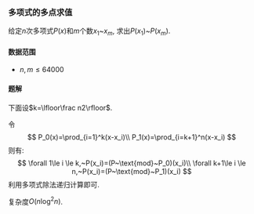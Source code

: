 ### 多项式的多点求值

给定$n$次多项式$P(x)$和$m$个数$x_1$~$x_m$, 求出$P(x_1)$~$P(x_m)$.

#### 数据范围

* $n,m\le 64000$

#### 题解

下面设$k=\lfloor\frac n2\rfloor$.

令
$$
P_0(x)=\prod_{i=1}^k(x-x_i)\\
P_1(x)=\prod_{i=k+1}^n(x-x_i)
$$
则有:
$$
\forall 1\le i \le k,~P(x_i)=(P~\text{mod}~P_0)(x_i)\\
\forall k+1\le i \le n,~P(x_i)=(P~\text{mod}~P_1)(x_i)
$$
利用多项式除法递归计算即可.

复杂度$O(n\log^2n)$.

